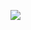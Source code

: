 ![](https://github.com/geoffreylink/Projects/blob/master/02%20Recommender%20Systems/images/Customer360.png)
